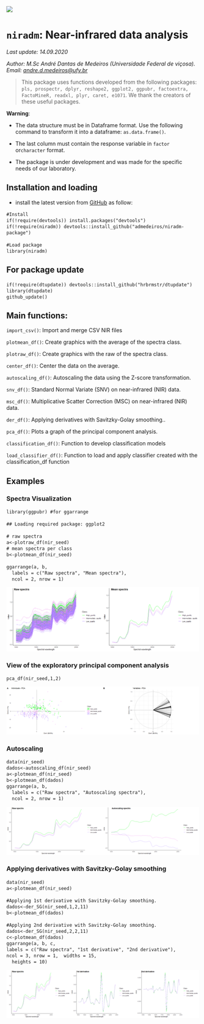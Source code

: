 
![](https://raw.githubusercontent.com/admedeiros/niradm-package/master/logo/logo-02.png)

`niradm`: Near-infrared data analysis
=====================================

*Last update: 14.09.2020*

*Author: M.Sc André Dantas de Medeiros (Universidade Federal de viçosa).
Email:
<a href="mailto:andre.d.medeiros@ufv.br" class="email">andre.d.medeiros@ufv.br</a>*

> This package uses functions developed from the following packages:
> `pls, prospectr, dplyr, reshape2, ggplot2, ggpubr, factoextra,  FactoMineR, readxl, plyr, caret, e1071`.
> We thank the creators of these useful packages.

**Warning**:

-   The data structure must be in Dataframe format. Use the following
    command to transform it into a dataframe: `as.data.frame()`.

-   The last column must contain the response variable in `factor`
    or`character` format.

-   The package is under development and was made for the specific needs
    of our laboratory.

Installation and loading
------------------------

-   install the latest version from
    [GitHub](https://github.com/admedeiros/niradm-package) as follow:

<!-- -->

    #Install
    if(!require(devtools)) install.packages("devtools")
    if(!require(niradm)) devtools::install_github("admedeiros/niradm-package")

    #Load package
    library(niradm)

For package update
------------------

    if(!require(dtupdate)) devtools::install_github("hrbrmstr/dtupdate")
    library(dtupdate)
    github_update()

Main functions:
---------------

`import_csv()`: Import and merge CSV NIR files

`plotmean_df()`: Create graphics with the average of the spectra class.

`plotraw_df()`: Create graphics with the raw of the spectra class.

`center_df()`: Center the data on the average.

`autoscaling_df()`: Autoscaling the data using the Z-score
transformation.

`snv_df()`: Standard Normal Variate (SNV) on near-infrared (NIR) data.

`msc_df()`: Multiplicative Scatter Correction (MSC) on near-infrared
(NIR) data.

`der_df()`: Applying derivatives with Savitzky-Golay smoothing..

`pca_df()`: Plots a graph of the principal component analysis.

`classification_df()`: Function to develop classification models

`load_classifier_df()`: Function to load and apply classifier created
with the classification\_df function

Examples
--------

### Spectra Visualization

    library(ggpubr) #for ggarrange

    ## Loading required package: ggplot2

    # raw spectra
    a<-plotraw_df(nir_seed)
    # mean spectra per class
    b<-plotmean_df(nir_seed)

    ggarrange(a, b,
      labels = c("Raw spectra", "Mean spectra"),
      ncol = 2, nrow = 1)

![](README_files/figure-gfm/unnamed-chunk-3-1.png)<!-- -->

### View of the exploratory principal component analysis

    pca_df(nir_seed,1,2)

![](README_files/figure-gfm/unnamed-chunk-4-1.png)<!-- -->

### Autoscaling

    data(nir_seed)
    dados<-autoscaling_df(nir_seed)
    a<-plotmean_df(nir_seed)
    b<-plotmean_df(dados)
    ggarrange(a, b,
      labels = c("Raw spectra", "Autoscaling spectra"),
      ncol = 2, nrow = 1)

![](README_files/figure-gfm/unnamed-chunk-5-1.png)<!-- -->

### Applying derivatives with Savitzky-Golay smoothing

    data(nir_seed)
    a<-plotmean_df(nir_seed)

    #Applying 1st derivative with Savitzky-Golay smoothing.
    dados<-der_SG(nir_seed,1,2,11)
    b<-plotmean_df(dados)

    #Applying 2nd derivative with Savitzky-Golay smoothing.
    dados<-der_SG(nir_seed,2,2,11)
    c<-plotmean_df(dados)
    ggarrange(a, b, c, 
    labels = c("Raw spectra", "1st derivative", "2nd derivative"),
    ncol = 3, nrow = 1,  widths = 15,
      heights = 10)

![](README_files/figure-gfm/unnamed-chunk-6-1.png)<!-- -->
